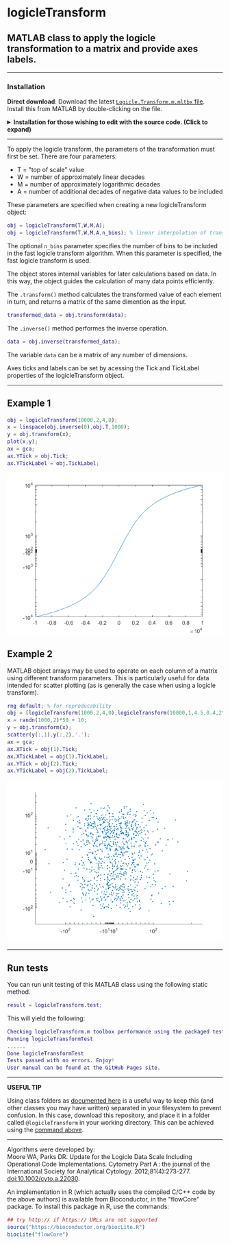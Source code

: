 # logicleTransform

## MATLAB class to apply the logicle transformation to a matrix and provide axes labels.

----------------------------------------------------------------------------------------------------------------------------

### Installation

**Direct download**:
Download the latest [`Logicle.Transform.m.mltbx` file](https://github.com/harleyday/logicleTransform.m/releases/download/v1.1/logicleTransform.m.mltbx). Install this from MATLAB by double-clicking on the file.

<details id="source-installation">
  <summary>
    <strong>Installation for those wishing to edit with the source code. (Click to expand)</strong>
  </summary>
  These instructions will place the source code in your working directory so that you can edit it as you wish.  
  <strong>For linux users</strong>
  <br>
  Go to your working directory for your MATLAB project, and extract the `@logicleTransform` directory from the latest release archive. This can be done using a curl one-liner:
  <br>
  <pre><code>cd path/to/working/directory
curl -L https://github.com/harleyday/logicleTransform.m/archive/v1.1.tar.gz | tar -xzf - --strip-components=1 logicleTransform-for-MATLAB-1.1/@logicleTransform/</code></pre>

  <strong>For windows users</strong>
  <br>
  Download and extract the <a href="https://github.com/harleyday/logicleTransform.m/archive/v1.1.zip">zip archive</a>. The folder `@logicleTransform` should be placed into your working directory.
</details>

----------------------------------------------------------------------------------------------------------------------------

To apply the logicle transform, the parameters of the transformation must first be set. There are four parameters:

* T = "top of scale" value
* W = number of approximately linear decades
* M = number of approximately logarithmic decades
* A = number of additional decades of negative data values to be included

These parameters are specified when creating a new logicleTransform object:
```MATLAB
obj = logicleTransform(T,W,M,A);
obj = logicleTransform(T,W,M,A,n_bins); % linear interpolation of transform with n_bins evaluated points
```
The optional `n_bins` parameter specifies the number of bins to be included in the fast logicle transform algorithm. When this parameter is specified, the fast logicle transform is used.

The object stores internal variables for later calculations based on data. In this way, the object guides the calculation of many data points efficiently.

The ``.transform()`` method calculates the transformed value of each element in turn, and returns a matrix of the same dimention as the input.
```MATLAB
transformed_data = obj.transform(data);
```

The ``.inverse()`` method performes the inverse operation.
```MATLAB
data = obj.inverse(transformed_data);
```

The variable `data` can be a matrix of any number of dimensions.

Axes ticks and labels can be set by acessing the Tick and TickLabel properties of the logicleTransform object.

---
## Example 1
```MATLAB
obj = logicleTransform(10000,2,4,0);
x = linspace(obj.inverse(0),obj.T,1000);
y = obj.transform(x);
plot(x,y);
ax = gca;
ax.YTick = obj.Tick;
ax.YTickLabel = obj.TickLabel;
```
![alt text](./Example_1_img.png?raw=true "transformation curve")

## Example 2
MATLAB object arrays may be used to operate on each column of a matrix using different transform parameters. This is particularly useful for data intended for scatter plotting (as is generally the case when using a logicle transform).
```MATLAB
rng default; % for reproducability
obj = [logicleTransform(1000,2,4,0),logicleTransform(10000,1,4.5,0.4,2^6)];
x = randn(1000,2)*50 + 10;
y = obj.transform(x);
scatter(y(:,1),y(:,2),'.');
ax = gca;
ax.XTick = obj(1).Tick;
ax.XTickLabel = obj(1).TickLabel;
ax.YTick = obj(2).Tick;
ax.YTickLabel = obj(2).TickLabel;
```
![alt text](./Example_2_img.png?raw=true "scattered transformed data")

---
## Run tests

You can run unit testing of this MATLAB class using the following static method.
```MATLAB
result = logicleTransform.test;
```
This will yield the following:
```MATLAB
Checking logicleTransform.m toolbox performance using the packaged test suite.
Running logicleTransformTest
......
Done logicleTransformTest
Tests passed with no errors. Enjoy!
User manual can be found at the GitHub Pages site.
```

---
**USEFUL TIP**

Using class folders as [documented here](https://uk.mathworks.com/help/matlab/matlab_oop/organizing-classes-in-folders.html) is a useful way to keep this (and other classes you may have written) separated in your filesystem to prevent confusion. In this case, download this repository, and place it in a folder called ``@logicleTransform`` in your working directory. This can be achieved using the [command above](#source-installation).

---
Algorithms were developed by:  
Moore WA, Parks DR. Update for the Logicle Data Scale Including Operational Code Implementations. Cytometry Part A : the journal of the International Society for Analytical Cytology. 2012;81(4):273-277. [doi:10.1002/cyto.a.22030](http://onlinelibrary.wiley.com/doi/10.1002/cyto.a.22030/abstract).

An implementation in R (which actually uses the compiled C/C++ code by the above authors) is available from Bioconductor, in the "flowCore" package. To install this package in R, use the commands:
```R
## try http:// if https:// URLs are not supported
source("https://bioconductor.org/biocLite.R")
biocLite("flowCore")
```
